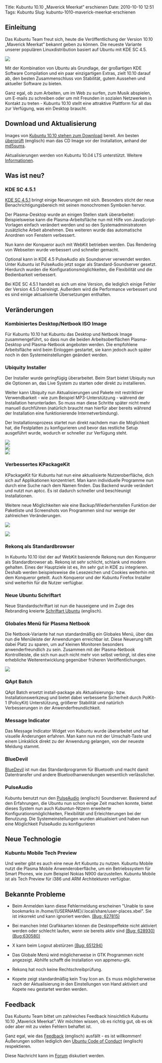 Title: Kubuntu 10.10 „Maverick Meerkat” erschienen
Date: 2010-10-10 12:51
Tags: Kubuntu
Slug: kubuntu-1010-maverick-meerkat-erschienen

  

Einleitung
---------------------------


Das Kubuntu Team freut sich, heute die Veröffentlichung der Version
10.10 „Maverick Meerkat” bekannt geben zu können. Die neueste Variante
unserer populären Linuxdistribution basiert auf Ubuntu mit KDE SC 4.5.

![](http://wiki.kubuntu-de.org/images/thumb/Kubuntu-10.10-desktop.png/400px-Kubuntu-10.10-desktop.png)

Mit der Kombination von Ubuntu als Grundlage, der großartigen KDE
Software Compilation und ein paar einzigartigen Extras, zielt 10.10
darauf ab, den besten Zusammenschluss von Stabilität, gutem Aussehen und
aktueller Software zu bieten.


Ganz egal, ob zum Arbeiten, um im Web zu surfen, zum Musik abspielen, um
E-mails zu schreiben oder um mit Freunden in sozialen Netzwerken in
Kontakt zu treten - Kubuntu 10.10 stellt eine attraktive Plattform für
all das zur Verfügung, was ein Desktop braucht.


  

Download und Aktualisierung
--------------------------------------------


Images von [Kubuntu 10.10 stehen zum
Download](http://releases.ubuntu.com/kubuntu/maverick/ "http://releases.ubuntu.com/kubuntu/maverick/")
bereit. Am besten
[überprüft](https://wiki.kubuntu.org/HowToMD5SUM "https://wiki.kubuntu.org/HowToMD5SUM")
(englisch) man das CD Image vor der Installation, anhand der
[md5sums](http://cdimage.ubuntu.com/kubuntu/releases/maverick/MD5SUMS "http://cdimage.ubuntu.com/kubuntu/releases/maverick/MD5SUMS").


Aktualisierungen werden von Kubuntu 10.04 LTS unterstützt. Weitere
[Informationen](http://wiki.kubuntu-de.org/Installation/Upgrade/10.04_auf_10.10_grafisch "http://wiki.kubuntu-de.org/Installation/Upgrade/10.04_auf_10.10_grafisch").


  

Was ist neu?
-----------------------------


  

### KDE SC 4.5.1


[KDE SC
4.5.1](http://www.kubuntu-de.org/nachrichten/software/kde/2033-kde-sc-4-5-1-mit-paketen-fuer-kubuntu-erschienen "http://www.kubuntu-de.org/nachrichten/software/kde/2033-kde-sc-4-5-1-mit-paketen-fuer-kubuntu-erschienen")
bringt einige Neuerungen mit sich. Besonders sticht der neue
Benachrichtigungsbereich mit seinen monochromen Symbolen hervor.


Der Plasma-Desktop wurde an einigen Stellen stark überarbeitet:
Beispielsweise kann die Plasma-Arbeitsfläche nun mit Hilfe von
JavaScript-Vorlagen einfach verändert werden und so den
Systemadministratoren zusätzliche Arbeit abnehmen. Des weiteren wurde
das automatische Anordnen von Fenstern verbessert.


Nun kann der Konqueror auch mit WebKit betrieben werden. Das Rendering
von Webseiten wurde verbessert und schneller gemacht.


Optional kann in KDE 4.5 PulseAudio als Soundserver verwendet werden.
Unter Kubuntu ist PulseAudio jetzt sogar als Standard-Soundserver
gesetzt. Hierdurch wurden die Konfigurationsmöglichkeiten, die
Flexibilität und die Bedienbarkeit verbessert.


Bei KDE SC 4.5.1 handelt es sich um eine Version, die lediglich einige
Fehler der Version 4.5.0 bereinigt. Außerdem wird die Performance
verbessert und es sind einige aktualisierte Übersetzungen enthalten.


  

Veränderungen
------------------------------


  

### Kombiniertes Desktop/Netbook ISO Image


Für Kubuntu 10.10 hat Kubuntu das Desktop und Netbook Image
zusammengeführt, so dass nun die beiden Arbeitsoberflächen
Plasma-Desktop und Plasma-Netbook angeboten werden. Die empfohlene
Arbeitsfläche wird beim Einloggen gestartet, sie kann jedoch auch später
noch in den Systemeinstellungen geändert werden.


  

### Ubiquity Installer


Der Installer wurde geringfügig überarbeitet. Beim Start bietet Ubiquity
nun die Optionen an, das Live System zu starten oder direkt zu
installieren.


Weiter kann Ubiquity nun Aktualisierungen und Pakete mit restriktiver
Verwendbarkeit - wie zum Beispiel MP3-Unterstützung - während der
Installation herunterladen. So muss man diese Schritte später nicht mehr
manuell durchführen (natürlich braucht man hierfür aber bereits während
der Installation eine funktionierende Internetverbindung).


Der Installationsprozess startet nun direkt nachdem man die Möglichkeit
hat, die Festplatten zu konfigurieren und bevor das restliche Setup
ausgeführt wurde, wodurch er schneller zur Verfügung steht.


[![](http://wiki.kubuntu-de.org/images/thumb/Kubuntu-10-10-Ubiquity1.png/200px-Kubuntu-10-10-Ubiquity1.png)](http://wiki.kubuntu-de.org/images/Datei:Kubuntu-10-10-Ubiquity1.png "Kubuntu-10-10-Ubiquity1.png")  
[![](http://wiki.kubuntu-de.org/images/thumb/Kubuntu-10-10-Ubiquity2.png/200px-Kubuntu-10-10-Ubiquity2.png)](http://wiki.kubuntu-de.org/images/Datei:Kubuntu-10-10-Ubiquity2.png "Kubuntu-10-10-Ubiquity2.png")  
[![](http://wiki.kubuntu-de.org/images/thumb/Kubuntu-10.10-Ubiquity3.png/200px-Kubuntu-10.10-Ubiquity3.png)](http://wiki.kubuntu-de.org/images/Datei:Kubuntu-10.10-Ubiquity3.png "Kubuntu-10.10-Ubiquity3.png")  
  

### Verbessertes KPackageKit


KPackageKit für Kubuntu hat nun eine aktualisierte Nutzeroberfläche,
dich sich auf Applikationen konzentriert. Man kann individuelle
Programme nun durch eine Suche nach dem Namen finden. Das Backend wurde
verändert und nutzt nun aptcc. Es ist dadurch schneller und beschleunigt
Installationen.


Weitere neue Möglichkeiten wie eine Backup/Wiederherstellen Funktion der
Paketliste und Screenshots von Programmen sind nur wenige der
zahlreichen Veränderungen.



[![](http://wiki.kubuntu-de.org/images/thumb/Kubuntu-10.10-kpackagekit2.png/200px-Kubuntu-10.10-kpackagekit2.png)](http://wiki.kubuntu-de.org/images/Datei:Kubuntu-10.10-kpackagekit2.png "Kubuntu-10.10-kpackagekit2.png")  

[![](http://wiki.kubuntu-de.org/images/thumb/Kubuntu-10.10-kpackagekit3.png/200px-Kubuntu-10.10-kpackagekit3.png)](http://wiki.kubuntu-de.org/images/Datei:Kubuntu-10.10-kpackagekit3.png "Kubuntu-10.10-kpackagekit3.png")  

### Rekonq als Standardbrowser


In Kubuntu 10.10 löst der auf WebKit basierende Rekonq nun den Konqueror
als Standardbrowser ab. Rekonq ist sehr schlicht, schlank und modern
gehalten. Eines der Hauptziele ist es, ihn sehr gut in KDE zu
integrieren. Deshalb werden beispielsweise die Lesezeichen und Cookies
weiterhin mit dem Konqueror geteilt. Auch Konqueror und der Kubuntu
Firefox Installer sind weiterhin für die Nutzer verfügbar.


  

### Neue Ubuntu Schriftart


Neue Standardschriftart ist nun die hauseigene und im Zuge des
Rebranding kreierte [Schriftart
Ubuntu](http://www.markshuttleworth.com/archives/537 "http://www.markshuttleworth.com/archives/537")
(englisch).


  

### Globales Menü für Plasma Netbook


Die Netbook-Variante hat nun standardmäßig ein Globales Menü, über das
nun die Menüleiste der Anwendungen erreichbar ist. Diese Neuerung hilft
dabei Platz zu sparen, um auf kleinen Monitoren besonders
anwenderfreundlich zu sein. Zusammen mit der Plasma-Netbook
Kontrollleiste, die sich nun auch nicht mehr von selbst verbirgt, ist
dies eine erhebliche Weiterentwicklung gegenüber früheren
Veröffentlichungen.

[![](http://wiki.kubuntu-de.org/images/thumb/Kubuntu-10.10-netbook.png/200px-Kubuntu-10.10-netbook.png)](http://wiki.kubuntu-de.org/images/Datei:Kubuntu-10.10-netbook.png "Kubuntu-10.10-netbook.png")  
  

### QApt Batch


QApt Batch ersetzt install-package als Aktualisierungs- bzw.
Installationswerkzeug und bietet dabei verbesserte Sicherheit durch
PolKit-1 (PolicyKit) Unterstützung, größerer Stabilität und natürlich
Verbesserungen in der Anwenderfreundlichkeit.


  

### Message Indicator


Das Message Indicator Widget von Kubuntu wurde überarbeitet und hat
visuelle Änderungen erfahren. Man kann nun mit der Umschalt-Taste und
einem Linksklick direkt zu der Anwendung gelangen, von der neueste
Meldung stammt.


  

### BlueDevil


[BlueDevil](http://www.afiestas.org/bluedevil-the-new-kde-bluetooth-stack-is-here/ "http://www.afiestas.org/bluedevil-the-new-kde-bluetooth-stack-is-here/")
ist nun das Standardprogramm für Bluetooth und macht damit Datentransfer
und andere Bluetoothanwendungen wesentlich verlässlicher.


  

### PulseAudio


Kubuntu benutzt nun den
[PulseAudio](https://wiki.kubuntu.org/PulseAudio "https://wiki.kubuntu.org/PulseAudio")
(englisch) Soundserver. Basierend auf den Erfahrungen, die Ubuntu nun
schon einige Zeit machen konnte, bietet dieses System nun auch
Kubuntun-Ntzern erweiterte Konfigurationsmöglichkeiten, Flexibilität und
Erleichterungen bei der Benutzung. Die Systemeinstellungen wurden
aktualisiert und haben nun eine Möglichkeit PulseAudio zu konfigurieren


  

Neue Technologie
---------------------------------


  

### Kubuntu Mobile Tech Preview


Und weiter gibt es auch eine neue Art Kubuntu zu nutzen. Kubuntu Mobile
nutzt die Plasma Mobile Anwenderoberfläche, um ein Betriebssystem für
Smart Phones, wie zum Beispiel Nokias N900 darzustellen. Kubuntu Mobile
ist als Tech Preview für i386 und ARM Architekturen verfügbar.


  

Bekannte Probleme
----------------------------------


-   Beim Anmelden kann diese Fehlermeldung erscheinen "Unable to save
    bookmarks in /home/{USERNAME}/.local/share/user-places.xbel". Sie
    ist inkorrekt und kann ignoriert werden.
    [(Bug: 627815)](https://launchpad.net/bugs/627815 "https://launchpad.net/bugs/627815")


-   Bei manchen Intel Grafikkarten können die Desktopeffekte nicht
    aktiviert werden oder schlecht laufen, wenn sie bereits aktiv sind
    [(Bug: 628930)](https://bugs.launchpad.net/bugs/628930 "https://bugs.launchpad.net/bugs/628930")
    [(Bug:630580)](https://bugs.launchpad.net/bugs/630580 "https://bugs.launchpad.net/bugs/630580")


-   X kann beim Logout abstürzen
    [(Bug: 651294)](https://bugs.launchpad.net/bugs/651294 "https://bugs.launchpad.net/bugs/651294")


-   Das Globale Menü wird möglicherweise in GTK Programmen nicht
    angezeigt. Abhilfe schafft die Installation von appmenu-gtk.


-   Rekonq hat noch keine Rechtschreibprüfung.


-   Kopete zeigt standardmäßig kein Tray Icon an. Es muss möglicherweise
    nach der Aktualisierung in den Einstellungen von Hand aktiviert und
    Kopete neu gestartet werden werden.


  

Feedback
-------------------------


Das Kubuntu Team bittet um zahlreiches Feedback hinsichtlich Kubuntu
10.10 „Maverick Meerkat”. Wir möchten wissen, ob es richtig gut, ob es
ok oder aber mit zu vielen Fehlern behaftet ist.


Ganz egal, wie das
[Feedback](https://wiki.kubuntu.org/MaverickMeerkat/FinalDraft/Kubuntu/Feedback "https://wiki.kubuntu.org/MaverickMeerkat/FinalDraft/Kubuntu/Feedback")
(englisch) ausfällt - es ist willkommen! Äußerungen sollten lediglich
den [Ubuntu Code of
Conduct](http://www.ubuntu.com/community/conduct "http://www.ubuntu.com/community/conduct")
(englisch) respektieren.


Diese Nachricht kann im
[Forum](http://forum.kubuntu-de.org/index.php?board=1.0 "http://forum.kubuntu-de.org/index.php?board=1.0")
diskutiert werden.
